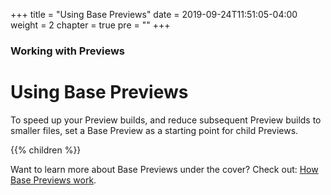 +++
title = "Using Base Previews"
date = 2019-09-24T11:51:05-04:00
weight = 2
chapter = true
pre = "<b></b>"
+++

### Working with Previews

# Using Base Previews

To speed up your Preview builds, and reduce subsequent Preview builds to 
smaller files, set a Base Preview as a starting point for child Previews.

{{% children  %}}

Want to learn more about Base Previews under the cover? Check out:
[How Base Previews work](../preview-deep-dive/how-previews-work/#how-base-previews-work).
